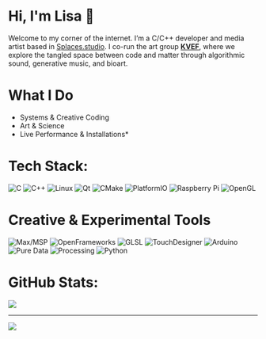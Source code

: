 # Hi, I'm Lisa 👾

Welcome to my corner of the internet. I’m a C/C++ developer and media artist based in [Splaces.studio](https://www.instagram.com/splaces.studio/). 
I co-run the art group [**KVEF**](https://www.instagram.com/k.v.e.f/), where we explore the tangled space between code and matter through algorithmic sound, generative music, and bioart.
# What I Do

- Systems & Creative Coding
- Art & Science
- Live Performance & Installations*

# Tech Stack:
![C](https://img.shields.io/badge/c-%2300599C.svg?style=flat&logo=c&logoColor=white) ![C++](https://img.shields.io/badge/c++-%2300599C.svg?style=flat&logo=c%2B%2B&logoColor=white) ![Linux](https://img.shields.io/badge/Linux-FCC624?style=flat&logo=linux&logoColor=black)
 ![Qt](https://img.shields.io/badge/Qt-%23217346.svg?style=flat&logo=Qt&logoColor=white) ![CMake](https://img.shields.io/badge/CMake-%23008FBA.svg?style=flat&logo=cmake&logoColor=white) ![PlatformIO](https://img.shields.io/badge/PlatformIO-%23222.svg?style=flat&logo=platformio&logoColor=%23f5822a) ![Raspberry Pi](https://img.shields.io/badge/-Raspberry_Pi-C51A4A?style=flat&logo=Raspberry-Pi) ![OpenGL](https://img.shields.io/badge/OpenGL-white?logo=OpenGL&style=flat)

# Creative & Experimental Tools

![Max/MSP](https://img.shields.io/badge/Max/MSP-000000?style=flat&logo=cycling74&logoColor=ffffff)
![OpenFrameworks](https://img.shields.io/badge/OpenFrameworks-5586A4?style=flat&logo=codeforces&logoColor=white)
![GLSL](https://img.shields.io/badge/GLSL-FF5C5C?style=flat&logo=opengl&logoColor=white)
![TouchDesigner](https://img.shields.io/badge/TouchDesigner-000000?style=flat&logo=nvidia&logoColor=yellow)
![Arduino](https://img.shields.io/badge/Arduino-00979D.svg?style=flat&logo=arduino&logoColor=white)
![Pure Data](https://img.shields.io/badge/Pure_Data-404040?style=flat&logo=ghost&logoColor=white)
![Processing](https://img.shields.io/badge/Processing-006699.svg?style=flat&logo=processingfoundation&logoColor=white)
![Python](https://img.shields.io/badge/Python-3776AB?style=flat&logo=python&logoColor=white)

# GitHub Stats:
![](https://github-readme-stats.vercel.app/api/top-langs/?username=exictrl&theme=merko&hide_border=false&include_all_commits=true&count_private=false&layout=compact)

---
[![](https://visitcount.itsvg.in/api?id=exictrl&icon=0&color=0)](https://visitcount.itsvg.in)
